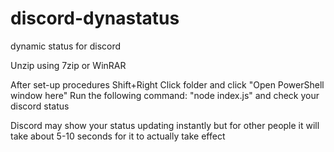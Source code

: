 # discord-dynastatus
dynamic status for discord

Unzip using 7zip or WinRAR

After set-up procedures
Shift+Right Click folder and click "Open PowerShell window here"
Run the following command: "node index.js" and check your discord status

Discord may show your status updating instantly but for other people it will take about 5-10 seconds for it to actually take effect
